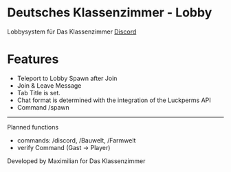 # Deutsches Klassenzimmer - Lobby
Lobbysystem für Das Klassenzimmer [Discord](https://discord.gg/u9zHJW4)

# Features
- Teleport to Lobby Spawn after Join
- Join & Leave Message
- Tab Title is set.
- Chat format is determined with the integration of the Luckperms API
- Command /spawn
---
Planned functions
- commands: /discord, /Bauwelt, /Farmwelt
- verify Command (Gast -> Player)


Developed by Maximilian for Das Klassenzimmer



